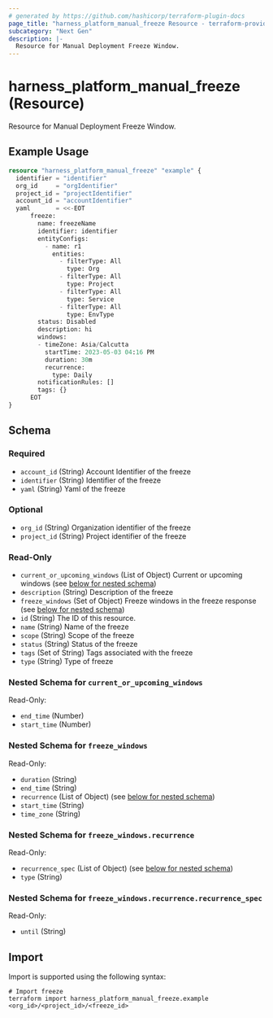 ```yaml
---
# generated by https://github.com/hashicorp/terraform-plugin-docs
page_title: "harness_platform_manual_freeze Resource - terraform-provider-harness"
subcategory: "Next Gen"
description: |-
  Resource for Manual Deployment Freeze Window.
---
```


# harness_platform_manual_freeze (Resource)

Resource for Manual Deployment Freeze Window.

## Example Usage

```terraform
resource "harness_platform_manual_freeze" "example" {
  identifier = "identifier"
  org_id     = "orgIdentifier"
  project_id = "projectIdentifier"
  account_id = "accountIdentifier"
  yaml       = <<-EOT
      freeze:
        name: freezeName
        identifier: identifier
        entityConfigs:
          - name: r1
            entities:
              - filterType: All
                type: Org
              - filterType: All
                type: Project
              - filterType: All
                type: Service
              - filterType: All
                type: EnvType
        status: Disabled
        description: hi
        windows:
        - timeZone: Asia/Calcutta
          startTime: 2023-05-03 04:16 PM
          duration: 30m
          recurrence:
            type: Daily
        notificationRules: []
        tags: {}
      EOT
}
```

<!-- schema generated by tfplugindocs -->
## Schema

### Required

- `account_id` (String) Account Identifier of the freeze
- `identifier` (String) Identifier of the freeze
- `yaml` (String) Yaml of the freeze

### Optional

- `org_id` (String) Organization identifier of the freeze
- `project_id` (String) Project identifier of the freeze

### Read-Only

- `current_or_upcoming_windows` (List of Object) Current or upcoming windows (see [below for nested schema](#nestedatt--current_or_upcoming_windows))
- `description` (String) Description of the freeze
- `freeze_windows` (Set of Object) Freeze windows in the freeze response (see [below for nested schema](#nestedatt--freeze_windows))
- `id` (String) The ID of this resource.
- `name` (String) Name of the freeze
- `scope` (String) Scope of the freeze
- `status` (String) Status of the freeze
- `tags` (Set of String) Tags associated with the freeze
- `type` (String) Type of freeze

<a id="nestedatt--current_or_upcoming_windows"></a>
### Nested Schema for `current_or_upcoming_windows`

Read-Only:

- `end_time` (Number)
- `start_time` (Number)


<a id="nestedatt--freeze_windows"></a>
### Nested Schema for `freeze_windows`

Read-Only:

- `duration` (String)
- `end_time` (String)
- `recurrence` (List of Object) (see [below for nested schema](#nestedobjatt--freeze_windows--recurrence))
- `start_time` (String)
- `time_zone` (String)

<a id="nestedobjatt--freeze_windows--recurrence"></a>
### Nested Schema for `freeze_windows.recurrence`

Read-Only:

- `recurrence_spec` (List of Object) (see [below for nested schema](#nestedobjatt--freeze_windows--recurrence--recurrence_spec))
- `type` (String)

<a id="nestedobjatt--freeze_windows--recurrence--recurrence_spec"></a>
### Nested Schema for `freeze_windows.recurrence.recurrence_spec`

Read-Only:

- `until` (String)

## Import

Import is supported using the following syntax:

```shell
# Import freeze
terraform import harness_platform_manual_freeze.example <org_id>/<project_id>/<freeze_id>
```
